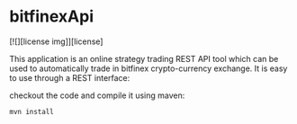 # bitfinexApi
[![][license img]][license]

This application is an online strategy trading REST API tool which can be used to automatically trade in bitfinex crypto-currency exchange.
It is easy to use through a REST interface:

checkout the code and compile it using maven:

```
mvn install
```
